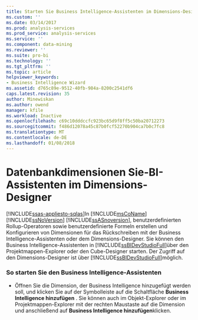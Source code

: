```yaml
---
title: Starten Sie Business Intelligence-Assistenten im Dimensions-Designer | Microsoft Docs
ms.custom: ''
ms.date: 03/14/2017
ms.prod: analysis-services
ms.prod_service: analysis-services
ms.service: ''
ms.component: data-mining
ms.reviewer: ''
ms.suite: pro-bi
ms.technology: ''
ms.tgt_pltfrm: ''
ms.topic: article
helpviewer_keywords:
- Business Intelligence Wizard
ms.assetid: d765c89e-9512-40fb-984a-8200c2541df6
caps.latest.revision: 35
author: Minewiskan
ms.author: owend
manager: kfile
ms.workload: Inactive
ms.openlocfilehash: c69c10dddccfc923bc65d9f8ff5c50ba20712273
ms.sourcegitcommit: f486d12078a45c87b0fcf52270b904ca7b0c7fc8
ms.translationtype: MT
ms.contentlocale: de-DE
ms.lasthandoff: 01/08/2018
---
```

# <a name="database-dimensions---bi-wizard-in-dimension-designer"></a>Datenbankdimensionen Sie-BI-Assistenten im Dimensions-Designer
[!INCLUDE[ssas-appliesto-sqlas](../../includes/ssas-appliesto-sqlas.md)]In [!INCLUDE[msCoName](../../includes/msconame-md.md)] [!INCLUDE[ssNoVersion](../../includes/ssnoversion-md.md)] [!INCLUDE[ssASnoversion](../../includes/ssasnoversion-md.md)], benutzerdefinierten Rollup-Operatoren sowie benutzerdefinierte Formeln erstellen und Konfigurieren von Dimensionen für das Rückschreiben mit der Business Intelligence-Assistenten oder dem Dimensions-Designer. Sie können den Business Intelligence-Assistenten in [!INCLUDE[ssBIDevStudioFull](../../includes/ssbidevstudiofull-md.md)]über den Projektmappen-Explorer oder den Cube-Designer starten. Der Zugriff auf den Dimensions-Designer ist über [!INCLUDE[ssBIDevStudioFull](../../includes/ssbidevstudiofull-md.md)]möglich.  
  
### <a name="to-start-the-business-intelligence-wizard"></a>So starten Sie den Business Intelligence-Assistenten  
  
-   Öffnen Sie die Dimension, der Business Intelligence hinzugefügt werden soll, und klicken Sie auf der Symbolleiste auf die Schaltfläche **Business Intelligence hinzufügen** . Sie können auch im Objekt-Explorer oder im Projektmappen-Explorer mit der rechten Maustaste auf die Dimension und anschließend auf **Business Intelligence hinzufügen**klicken.  
  
  
